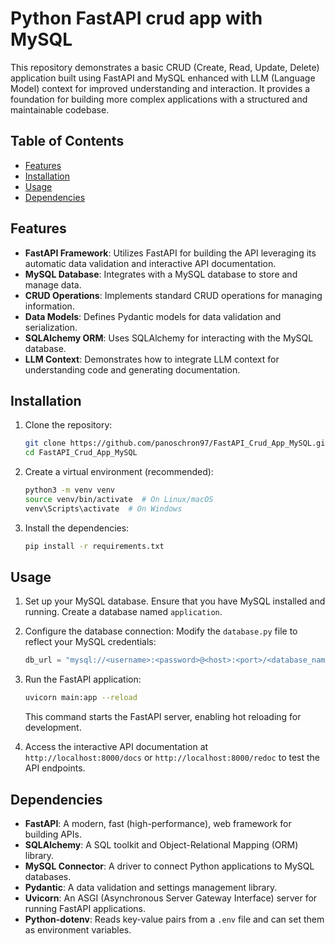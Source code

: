 # Python FastAPI crud app with MySQL

This repository demonstrates a basic CRUD (Create, Read, Update, Delete) application built using FastAPI and MySQL enhanced with LLM (Language Model) context for improved understanding and interaction. It provides a foundation for building more complex applications with a structured and maintainable codebase.

## Table of Contents

- [Features](#features)
- [Installation](#installation)
- [Usage](#usage)
- [Dependencies](#dependencies)

## Features

*   **FastAPI Framework**: Utilizes FastAPI for building the API leveraging its automatic data validation and interactive API documentation.
*   **MySQL Database**: Integrates with a MySQL database to store and manage data.
*   **CRUD Operations**: Implements standard CRUD operations for managing information.
*   **Data Models**: Defines Pydantic models for data validation and serialization.
*   **SQLAlchemy ORM**: Uses SQLAlchemy for interacting with the MySQL database.
*   **LLM Context**: Demonstrates how to integrate LLM context for understanding code and generating documentation.

## Installation

1.  Clone the repository:

    ```bash
    git clone https://github.com/panoschron97/FastAPI_Crud_App_MySQL.git
    cd FastAPI_Crud_App_MySQL
    ```

2.  Create a virtual environment (recommended):

    ```bash
    python3 -m venv venv
    source venv/bin/activate  # On Linux/macOS
    venv\Scripts\activate  # On Windows
    ```

3.  Install the dependencies:

    ```bash
    pip install -r requirements.txt
    ```

## Usage

1.  Set up your MySQL database. Ensure that you have MySQL installed and running. Create a database named `application`.

2.  Configure the database connection: Modify the `database.py` file to reflect your MySQL credentials:

    ```python
    db_url = "mysql://<username>:<password>@<host>:<port>/<database_name>"
    ```

3.  Run the FastAPI application:

    ```bash
    uvicorn main:app --reload
    ```

    This command starts the FastAPI server, enabling hot reloading for development.

4.  Access the interactive API documentation at `http://localhost:8000/docs` or `http://localhost:8000/redoc` to test the API endpoints.

## Dependencies

*   **FastAPI**: A modern, fast (high-performance), web framework for building APIs.
*   **SQLAlchemy**: A SQL toolkit and Object-Relational Mapping (ORM) library.
*   **MySQL Connector**: A driver to connect Python applications to MySQL databases.
*   **Pydantic**: A data validation and settings management library.
*   **Uvicorn**: An ASGI (Asynchronous Server Gateway Interface) server for running FastAPI applications.
*   **Python-dotenv**: Reads key-value pairs from a `.env` file and can set them as environment variables.
